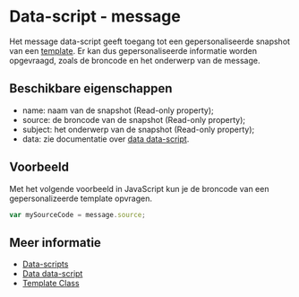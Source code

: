 # Data-script - message

Het message data-script geeft toegang tot een gepersonaliseerde snapshot van een
[template](./followups-scripting-template). Er kan dus gepersonaliseerde informatie
worden opgevraagd, zoals de broncode en het onderwerp van de message. 


## Beschikbare eigenschappen

* name: 	naam van de snapshot (Read-only property);
* source: 	de broncode van de snapshot (Read-only property);
* subject: 	het onderwerp van de snapshot (Read-only property);
* data: 	zie documentatie over [data data-script](./followups-scripting-data).


## Voorbeeld

Met het volgende voorbeeld in JavaScript kun je de broncode van een gepersonalizeerde template opvragen.

```javascript
var mySourceCode = message.source;
```


## Meer informatie

* [Data-scripts](./followups-scripting)
* [Data data-script](./followups-scripting-data)
* [Template Class](./followups-scripting-template)